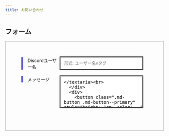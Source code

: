 ```yaml
---
title: お問い合わせ
---
```


<style>
.form{
   width: 100%;
   margin: 0 auto;
   border: 1px solid #9c9c9c;
   padding: 50px;
   box-sizing: border-box;
 }

 .item{
   margin-bottom: 20px;
 }

 .label_left{
   display: inline-block;
   width: 25%;
   border-left: solid 5px #5250e0;
   padding-left: 15px;
   vertical-align: top;
 }

.form input[type="text"],
.form input[type="number"],
.form input[type="email"] ,
.form input[type="password"] {
     padding: 10px;
     width: 65%;
     outline: solid 2px black;
 }

.form textarea{
   padding: 10px;
   height: 100px;
   font-size: 14px;
   width: 65%;
   outline: solid 2px black;
 }
</style>

<h2>フォーム</h2>
<form action="https://formspree.io/f/mnqlybkq" method="POST" class="form">
  <div class="item">
    <label class="label_left" for="name">Discordユーザー名</label>
    <input id="name" type="text" placeholder="形式: ユーザー名#タグ" name="name" required><br>
  </div>
  <div class="item">
    <label class="label_left" for="msg">メッセージ</label>
    <textarea id="msg" placeholder="なんでも" name="msg" required></textaria><br>
  </div>
  <div>
    <button class=".md-button .md-button--primary" style="height: 1cm; color: white; background-color: #2f40de;" type="submit">Send</button>
  </div>
</form>
<div class="adservice-pc adservice-sp"></div>
